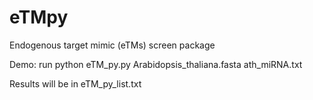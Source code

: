 # eTMpy
Endogenous target mimic (eTMs) screen package

Demo:
  run python eTM_py.py Arabidopsis_thaliana.fasta ath_miRNA.txt

Results will be in eTM_py_list.txt
